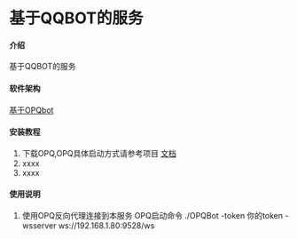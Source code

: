 # 基于QQBOT的服务

#### 介绍
基于QQBOT的服务

#### 软件架构
[基于OPQbot](https://github.com/opq-osc/OPQ)


#### 安装教程

1.  下载OPQ,OPQ具体启动方式请参考项目 [文档](https://73s2swxb4k.apifox.cn/)
2.  xxxx
3.  xxxx

#### 使用说明

1.   使用OPQ反向代理连接到本服务 OPQ启动命令  ./OPQBot -token 你的token -wsserver ws://192.168.1.80:9528/ws 



